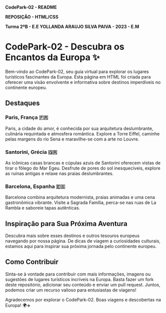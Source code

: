 **CodePark-02 - README**

**REPOSIÇÃO - HTML/CSS**

**Turma 2ºB - E.E YOLLANDA ARAUJO SILVA PAIVA - 2023 - E.M**

# CodePark-02 - Descubra os Encantos da Europa ✨

Bem-vindo ao CodePark-02, seu guia virtual para explorar os lugares turísticos fascinantes da Europa. Esta página em HTML foi criada para oferecer uma visão envolvente e informativa sobre destinos imperdíveis no continente europeu. 

## Destaques

### Paris, França 🇫🇷

Paris, a cidade do amor, é conhecida por sua arquitetura deslumbrante, culinária requintada e atmosfera romântica. Explore a Torre Eiffel, caminhe pelas margens do rio Sena e maravilhe-se com a arte no Louvre.

### Santorini, Grécia 🇬🇷

As icônicas casas brancas e cúpulas azuis de Santorini oferecem vistas de tirar o fôlego do Mar Egeu. Desfrute de pores do sol inesquecíveis, explore as ruínas antigas e relaxe nas praias deslumbrantes.

### Barcelona, Espanha 🇪🇸

Barcelona combina arquitetura modernista, praias animadas e uma cena gastronômica vibrante. Visite a Sagrada Família, perca-se nas ruas de La Rambla e saboreie tapas autênticas.

## Inspiração para Sua Próxima Aventura

Descubra mais sobre esses destinos e outros tesouros europeus navegando por nossa página. De dicas de viagem a curiosidades culturais, estamos aqui para inspirar sua próxima jornada pelo continente europeu.

## Como Contribuir

Sinta-se à vontade para contribuir com mais informações, imagens ou sugestões de lugares turísticos incríveis na Europa. Basta fazer um fork deste repositório, adicionar seu conteúdo e enviar um pull request. Juntos, podemos criar um recurso valioso para entusiastas de viagens!

Agradecemos por explorar o CodePark-02. Boas viagens e descobertas na Europa! 🌍✈️
